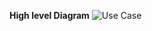 **High level Diagram**
![Use Case](https://user-images.githubusercontent.com/78850554/107745321-23bc3600-6d3a-11eb-90dd-341b484c3201.PNG)
